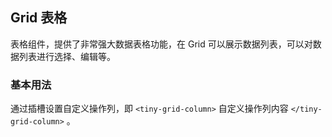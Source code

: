 <div class="demo-header">
<p class="overviewicon">
  <span class="wapi-list-form"/>
</p>

## Grid 表格

<nova-uxlink widget-name="Grid"></nova-uxlink>

表格组件，提供了非常强大数据表格功能，在 Grid 可以展示数据列表，可以对数据列表进行选择、编辑等。
</div>

### 基本用法

通过插槽设置自定义操作列，即 `<tiny-grid-column>` 自定义操作列内容 `</tiny-grid-column>` 。

<nova-demo-view link="grid/aui3-first-menu/custom-operation-column"></nova-demo-view>

<br>

